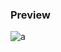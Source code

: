 ### Preview
![a](https://github.com/Eazvy/UILibs/blob/main/Librarys/Hook/Screenshot%202023-02-24%20143339.png?raw=true)
